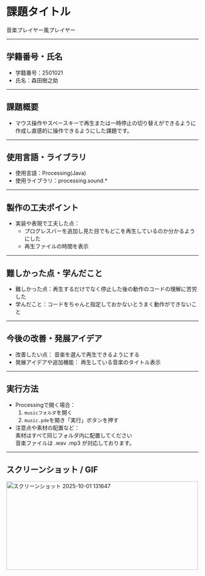 # 課題タイトル
音楽プレイヤー風プレイヤー

---

## 学籍番号・氏名
- 学籍番号：2501021
- 氏名：森田樹之助

---

## 課題概要
- マウス操作やスペースキーで再生または一時停止の切り替えができるように作成し直感的に操作できるようにした課題です。

---

## 使用言語・ライブラリ
- 使用言語：Processing(Java)
- 使用ライブラリ：processing.sound.*

---

## 製作の工夫ポイント
- 実装や表現で工夫した点：
  - プログレスバーを追加し見た目でもどこを再生しているのか分かるようにした
  - 再生ファイルの時間を表示

---

## 難しかった点・学んだこと
- 難しかった点：再生するだけでなく停止した後の動作のコードの理解に苦労した
- 学んだこと：コードをちゃんと指定しておかないとうまく動作ができないこと

---

## 今後の改善・発展アイデア
- 改善したい点：
音楽を選んで再生できるようにする
- 発展アイデアや追加機能：
再生している音楽のタイトル表示

---

## 実行方法 
- Processingで開く場合：
  1. `musicフォルダ`を開く
  2. `music.pde`を開き「実行」ボタンを押す
- 注意点や素材の配置など：<br>
  素材はすべて同じフォルダ内に配置してください<br>
  音楽ファイルは .wav .mp3 が対応しております。

---


## スクリーンショット / GIF
<img width="502" height="232" alt="スクリーンショット 2025-10-01 131647" src="https://github.com/user-attachments/assets/ae276d00-06b9-498c-8e47-c1fb082ec11b" />
